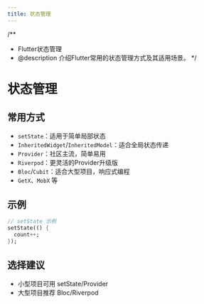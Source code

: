 ```yaml
---
title: 状态管理
---
```


/**
 * Flutter状态管理
 * @description 介绍Flutter常用的状态管理方式及其适用场景。
 */

# 状态管理

## 常用方式
- `setState`：适用于简单局部状态
- `InheritedWidget`/`InheritedModel`：适合全局状态传递
- `Provider`：社区主流，简单易用
- `Riverpod`：更灵活的Provider升级版
- `Bloc`/`Cubit`：适合大型项目，响应式编程
- `GetX`、`MobX` 等

## 示例
```dart
// setState 示例
setState(() {
  count++;
});
```

## 选择建议
- 小型项目可用 setState/Provider
- 大型项目推荐 Bloc/Riverpod 